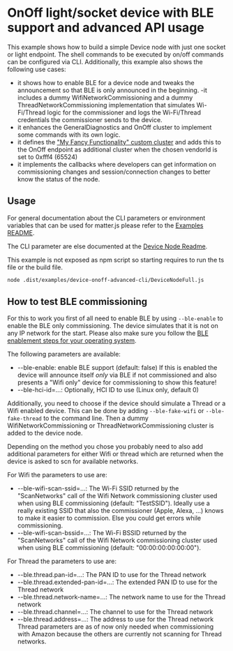 # OnOff light/socket device with BLE support and advanced API usage

This example shows how to build a simple Device node with just one socket or light endpoint. The shell commands to be executed by on/off commands can be configured via CLI. Additionally, this example also shows the following use cases:
- it shows how to enable BLE for a device node and tweaks the announcement so that BLE is only announced in the beginning.
-it includes a dummy WifiNetworkCommissioning and a dummy ThreadNetworkCommissioning implementation that simulates Wi-Fi/Thread logic for the commissioner and logs the Wi-Fi/Thread credentials the commissioner sends to the device.
- it enhances the GeneralDiagnostics and OnOff cluster to implement some commands with its own logic.
- it defines the ["My Fancy Functionality" custom cluster](./cluster/MyFancyOwnFunctionality.ts) and adds this to the OnOff endpoint as additional cluster when the chosen vendorId is set to 0xfff4 (65524)
- it implements the callbacks where developers can get information on commissioning changes and session/connection changes to better know the status of the node.

## Usage

For general documentation about the CLI parameters or environment variables that can be used for matter.js please refer to the [Examples README](../../../README.md#cli-usage).

The CLI parameter are else documented at the [Device Node Readme](../device-onoff/README.md).

This example is not exposed as npm script so starting requires to run the ts file or the build file.

```bash
node .dist/examples/device-onoff-advanced-cli/DeviceNodeFull.js
```

## How to test BLE commissioning
For this to work you first of all need to enable BLE by using `--ble-enable` to enable the BLE only commissioning. The device simulates that it is not on any IP network for the start.
Please also make sure you follow the [BLE enablement steps for your operating system](../../../nodejs-ble/README.md#prerequisites-and-limitations).

The following parameters are available:
* --ble-enable: enable BLE support (default: false) If this is enabled the device will announce itself _only_ via BLE if not commissioned and also presents a "Wifi only" device for commissioning to show this feature!
* --ble-hci-id=...: Optionally, HCI ID to use (Linux only, default 0)

Additionally, you need to choose if the device should simulate a Thread or a Wifi enabled device. This can be done by adding `--ble-fake-wifi` or `--ble-fake-thread` to the command line. Then a dummy WifiNetworkCommissioning or ThreadNetworkCommissioning cluster is added to the device node.

Depending on the method you chose you probably need to also add additional parameters for either Wifi or thread which are returned when the device is asked to scn for available networks.

For Wifi the parameters to use are:
* --ble-wifi-scan-ssid=...: The Wi-Fi SSID returned by the "ScanNetworks" call of the Wifi Network commissioning cluster used when using BLE commissioning (default: "TestSSID"). Ideally use a really existing SSID that also the commissioner (Apple, Alexa, ...) knows to make it easier to commission. Else you could get errors while commissioning.
* --ble-wifi-scan-bssid=...: The Wi-Fi BSSID returned by the "ScanNetworks" call of the Wifi Network commissioning cluster used when using BLE commissioning (default: "00:00:00:00:00:00").

For Thread the parameters to use are:
* --ble.thread.pan-id=...: The PAN ID to use for the Thread network
* --ble.thread.extended-pan-id=...: The extended PAN ID to use for the Thread network
* --ble.thread.network-name=...: The network name to use for the Thread network
* --ble.thread.channel=...: The channel to use for the Thread network
* --ble.thread.address=...: The address to use for the Thread network
Thread parameters are as of now only needed when commissioning with Amazon because the others are currently not scanning for Thread networks.
